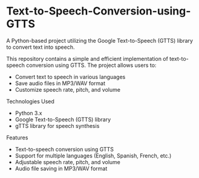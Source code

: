 # Text-to-Speech-Conversion-using-GTTS
A Python-based project utilizing the Google Text-to-Speech (GTTS) library to convert text into speech.

This repository contains a simple and efficient implementation of text-to-speech conversion using GTTS. The project allows users to:

- Convert text to speech in various languages
- Save audio files in MP3/WAV format
- Customize speech rate, pitch, and volume

Technologies Used

- Python 3.x
- Google Text-to-Speech (GTTS) library
- gTTS library for speech synthesis

Features

- Text-to-speech conversion using GTTS
- Support for multiple languages (English, Spanish, French, etc.)
- Adjustable speech rate, pitch, and volume
- Audio file saving in MP3/WAV format
